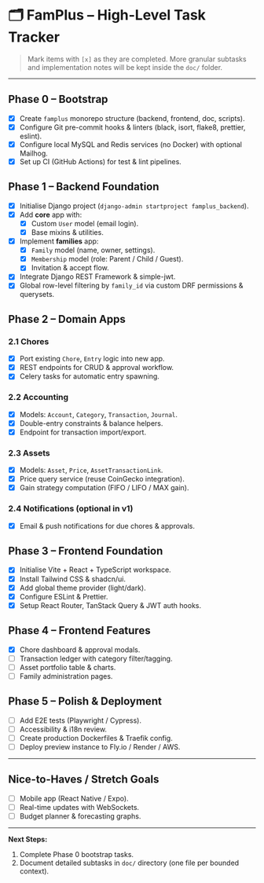 # 🗂️ FamPlus – High-Level Task Tracker

> Mark items with `[x]` as they are completed.  More granular subtasks and implementation notes will be kept inside the `doc/` folder.

---

## Phase 0 – Bootstrap
- [x] Create `famplus` monorepo structure (backend, frontend, doc, scripts).
- [x] Configure Git pre-commit hooks & linters (black, isort, flake8, prettier, eslint).
- [x] Configure local MySQL and Redis services (no Docker) with optional Mailhog.
- [x] Set up CI (GitHub Actions) for test & lint pipelines.

## Phase 1 – Backend Foundation
- [x] Initialise Django project (`django-admin startproject famplus_backend`).
- [x] Add **core** app with:
  - [x] Custom `User` model (email login).
  - [x] Base mixins & utilities.
- [x] Implement **families** app:
  - [x] `Family` model (name, owner, settings).
  - [x] `Membership` model (role: Parent / Child / Guest).
  - [x] Invitation & accept flow.
- [x] Integrate Django REST Framework & simple-jwt.
- [x] Global row-level filtering by `family_id` via custom DRF permissions & querysets.

## Phase 2 – Domain Apps

### 2.1 Chores
- [x] Port existing `Chore`, `Entry` logic into new app.
- [x] REST endpoints for CRUD & approval workflow.
- [x] Celery tasks for automatic entry spawning.

### 2.2 Accounting
- [x] Models: `Account`, `Category`, `Transaction`, `Journal`.
- [x] Double-entry constraints & balance helpers.
- [x] Endpoint for transaction import/export.

### 2.3 Assets
- [x] Models: `Asset`, `Price`, `AssetTransactionLink`.
- [x] Price query service (reuse CoinGecko integration).
- [x] Gain strategy computation (FIFO / LIFO / MAX gain).

### 2.4 Notifications (optional in v1)
- [x] Email & push notifications for due chores & approvals.

## Phase 3 – Frontend Foundation
- [x] Initialise Vite + React + TypeScript workspace.
- [x] Install Tailwind CSS & shadcn/ui.
- [x] Add global theme provider (light/dark).
- [x] Configure ESLint & Prettier.
- [x] Setup React Router, TanStack Query & JWT auth hooks.

## Phase 4 – Frontend Features
- [x] Chore dashboard & approval modals.
- [ ] Transaction ledger with category filter/tagging.
- [ ] Asset portfolio table & charts.
- [ ] Family administration pages.

## Phase 5 – Polish & Deployment
- [ ] Add E2E tests (Playwright / Cypress).
- [ ] Accessibility & i18n review.
- [ ] Create production Dockerfiles & Traefik config.
- [ ] Deploy preview instance to Fly.io / Render / AWS.

---

## Nice-to-Haves / Stretch Goals
- [ ] Mobile app (React Native / Expo).
- [ ] Real-time updates with WebSockets.
- [ ] Budget planner & forecasting graphs.

---

**Next Steps:**
1. Complete Phase 0 bootstrap tasks.
2. Document detailed subtasks in `doc/` directory (one file per bounded context). 